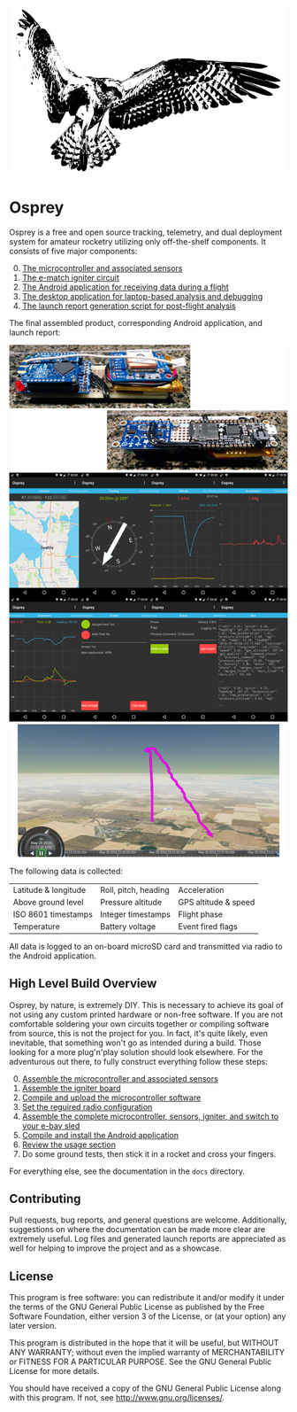 ![](/images/logo_readme.png?raw=true)

Osprey
======

Osprey is a free and open source tracking, telemetry, and dual deployment system for amateur rocketry utilizing only off-the-shelf components. It consists of five major components:

0. [The microcontroller and associated sensors](docs/arm.md)
0. [The e-match igniter circuit](docs/igniter.md)
0. [The Android application for receiving data during a flight](docs/android.md)
0. [The desktop application for laptop-based analysis and debugging](docs/desktop.md)
0. [The launch report generation script for post-flight analysis](docs/reports.md)

The final assembled product, corresponding Android application, and launch report:

![](/images/header.png?raw=true)

The following data is collected:

|                    |                    |                    |
|--------------------|--------------------|--------------------|
|Latitude & longitude|Roll, pitch, heading|Acceleration        |
|Above ground level  |Pressure altitude   |GPS altitude & speed|
|ISO 8601 timestamps |Integer timestamps  |Flight phase        |
|Temperature         |Battery voltage     |Event fired flags   |

All data is logged to an on-board microSD card and transmitted via radio to the Android application.

## High Level Build Overview

Osprey, by nature, is extremely DIY. This is necessary to achieve its goal of not using any custom printed hardware or non-free software. If you are not comfortable soldering your own circuits together or compiling software from source, this is not the project for you. In fact, it's quite likely, even inevitable, that something won't go as intended during a build. Those looking for a more plug'n'play solution should look elsewhere. For the adventurous out there, to fully construct everything follow these steps:

0. [Assemble the microcontroller and associated sensors](docs/arm.md)
0. [Assemble the igniter board](docs/igniter.md)
0. [Compile and upload the microcontroller software](docs/arm.md#software)
0. [Set the reguired radio configuration](docs/radio.md)
0. [Assemble the complete microcontroller, sensors, igniter, and switch to your e-bay sled](docs/assembly.md)
0. [Compile and install the Android application](docs/android.md)
0. [Review the usage section](docs/usage.md)
0. Do some ground tests, then stick it in a rocket and cross your fingers.

For everything else, see the documentation in the `docs` directory.

## Contributing

Pull requests, bug reports, and general questions are welcome. Additionally, suggestions on where the documentation can be made more clear are extremely useful. Log files and generated launch reports are appreciated as well for helping to improve the project and as a showcase.

## License

This program is free software: you can redistribute it and/or modify
it under the terms of the GNU General Public License as published by
the Free Software Foundation, either version 3 of the License, or
(at your option) any later version.

This program is distributed in the hope that it will be useful,
but WITHOUT ANY WARRANTY; without even the implied warranty of
MERCHANTABILITY or FITNESS FOR A PARTICULAR PURPOSE.  See the
GNU General Public License for more details.

You should have received a copy of the GNU General Public License
along with this program.  If not, see <http://www.gnu.org/licenses/>.
